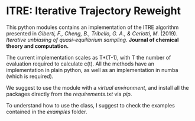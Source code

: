 # ITRE: Iterative Trajectory Reweight

This python modules contains an implementation of the ITRE algorithm presented in _Giberti, F., Cheng, B., Tribello, G. A., & Ceriotti, M._ (2019). _Iterative unbiasing of quasi-equilibrium sampling._ **Journal of chemical theory and computation.**

The current implementation scales as T*(T-1), with T the number of evaluation required to calculate c(t). All the methods have an implementation in plain python, as well as an implementation in numba (which is required).

We suggest to use the module with a *virtual environment*, and install all the packages directly from the *requirements.txt* via *pip*.

To understand how to use the class, I suggest to check the examples contained in the *examples* folder.
